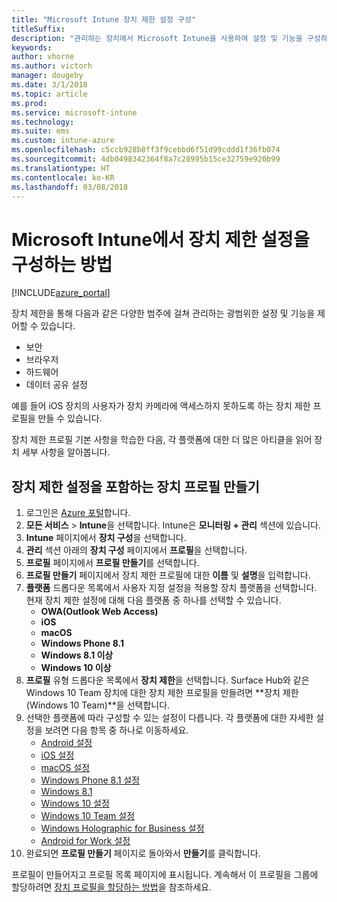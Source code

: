 ```yaml
---
title: "Microsoft Intune 장치 제한 설정 구성"
titleSuffix: 
description: "관리하는 장치에서 Microsoft Intune을 사용하여 설정 및 기능을 구성하는 방법을 알아봅니다."
keywords: 
author: vhorne
ms.author: victorh
manager: dougeby
ms.date: 3/1/2018
ms.topic: article
ms.prod: 
ms.service: microsoft-intune
ms.technology: 
ms.suite: ems
ms.custom: intune-azure
ms.openlocfilehash: c5ccb928b8ff3f9cebbd6f51d99cddd1f36fb074
ms.sourcegitcommit: 4db0498342364f8a7c28995b15ce32759e920b99
ms.translationtype: HT
ms.contentlocale: ko-KR
ms.lasthandoff: 03/08/2018
---
```

# <a name="how-to-configure-device-restriction-settings-in-microsoft-intune"></a>Microsoft Intune에서 장치 제한 설정을 구성하는 방법

[!INCLUDE[azure_portal](./includes/azure_portal.md)]

장치 제한을 통해 다음과 같은 다양한 범주에 걸쳐 관리하는 광범위한 설정 및 기능을 제어할 수 있습니다.
- 보안
- 브라우저
- 하드웨어
- 데이터 공유 설정

예를 들어 iOS 장치의 사용자가 장치 카메라에 액세스하지 못하도록 하는 장치 제한 프로필을 만들 수 있습니다.

장치 제한 프로필 기본 사항을 학습한 다음, 각 플랫폼에 대한 더 많은 아티클을 읽어 장치 세부 사항을 알아봅니다.

## <a name="create-a-device-profile-containing-device-restriction-settings"></a>장치 제한 설정을 포함하는 장치 프로필 만들기

1. 로그인은 [Azure 포털](https://portal.azure.com)합니다.
2. **모든 서비스** > **Intune**을 선택합니다. Intune은 **모니터링 + 관리** 섹션에 있습니다.
3. **Intune** 페이지에서 **장치 구성**을 선택합니다.
2. **관리** 섹션 아래의 **장치 구성** 페이지에서 **프로필**을 선택합니다.
3. **프로필** 페이지에서 **프로필 만들기**를 선택합니다.
4. **프로필 만들기** 페이지에서 장치 제한 프로필에 대한 **이름** 및 **설명**을 입력합니다.
5. **플랫폼** 드롭다운 목록에서 사용자 지정 설정을 적용할 장치 플랫폼을 선택합니다. 현재 장치 제한 설정에 대해 다음 플랫폼 중 하나를 선택할 수 있습니다.
    - **OWA(Outlook Web Access)**
    - **iOS**
    - **macOS**
    - **Windows Phone 8.1**
    - **Windows 8.1 이상**
    - **Windows 10 이상**
6. **프로필** 유형 드롭다운 목록에서 **장치 제한**을 선택합니다. Surface Hub와 같은 Windows 10 Team 장치에 대한 장치 제한 프로필을 만들려면 **장치 제한(Windows 10 Team)**을 선택합니다.
7. 선택한 플랫폼에 따라 구성할 수 있는 설정이 다릅니다. 각 플랫폼에 대한 자세한 설정을 보려면 다음 항목 중 하나로 이동하세요.
    - [Android 설정](device-restrictions-android.md)
    - [iOS 설정](device-restrictions-ios.md)
    - [macOS 설정](device-restrictions-macos.md)
    - [Windows Phone 8.1 설정](device-restrictions-windows-phone-8-1.md)
    - [Windows 8.1](device-restrictions-windows-8-1.md)
    - [Windows 10 설정](device-restrictions-windows-10.md)
    - [Windows 10 Team 설정](device-restrictions-windows-10-teams.md)
    - [Windows Holographic for Business 설정](device-restrictions-windows-holographic.md)
    - [Android for Work 설정](device-restrictions-android-for-work.md)
8. 완료되면 **프로필 만들기** 페이지로 돌아와서 **만들기**를 클릭합니다.

프로필이 만들어지고 프로필 목록 페이지에 표시됩니다.
계속해서 이 프로필을 그룹에 할당하려면 [장치 프로필을 할당하는 방법](device-profile-assign.md)을 참조하세요.

<!--  Removing image as part of design review; retaining source until we known the disposition.

## Example of device restriction settings

In this high-level example, you'll create a device restriction policy that blocks the use of the built-in camera app on Android devices.

![How to disable the camera on Android devices](./media/disable-android-camera.png)

-->
